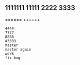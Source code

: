1111111
11111
2222
3333
-------
======
++++++
~~~~
4444
7777
8888
A3333
master
master again
work
fix bug
